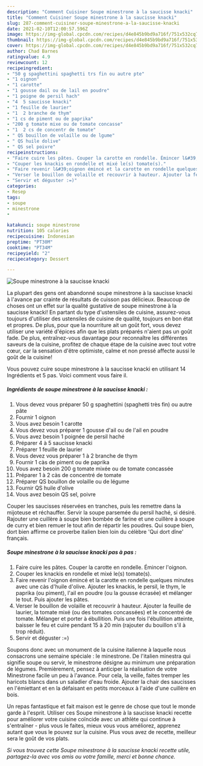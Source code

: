 ```yaml
---
description: "Comment Cuisiner Soupe minestrone à la saucisse knacki"
title: "Comment Cuisiner Soupe minestrone à la saucisse knacki"
slug: 287-comment-cuisiner-soupe-minestrone-a-la-saucisse-knacki
date: 2021-02-10T12:00:57.596Z
image: https://img-global.cpcdn.com/recipes/d4e845b9bd9a716f/751x532cq70/soupe-minestrone-a-la-saucisse-knacki-photo-principale-de-la-recette.jpg
thumbnail: https://img-global.cpcdn.com/recipes/d4e845b9bd9a716f/751x532cq70/soupe-minestrone-a-la-saucisse-knacki-photo-principale-de-la-recette.jpg
cover: https://img-global.cpcdn.com/recipes/d4e845b9bd9a716f/751x532cq70/soupe-minestrone-a-la-saucisse-knacki-photo-principale-de-la-recette.jpg
author: Chad Barnes
ratingvalue: 4.9
reviewcount: 12
recipeingredient:
- "50 g spaghettini spaghetti trs fin ou autre pte"
- "1 oignon"
- "1 carotte"
- "1 gousse dail ou de lail en poudre"
- "1 poigne de persil hach"
- "4  5 saucisse knacki"
- "1 feuille de laurier"
- "1  2 branche de thym"
- "1 cs de piment ou de paprika"
- "200 g tomate mixe ou de tomate concasse"
- "1  2 cs de concentr de tomate"
- " QS bouillon de volaille ou de lgume"
- " QS huile dolive"
- " QS sel poivre"
recipeinstructions:
- "Faire cuire les pâtes. Couper la carotte en rondelle. Émincer l&#39;oignon."
- "Couper les knackis en rondelle et mixé le(s) tomate(s)."
- "Faire revenir l&#39;oignon émincé et la carotte en rondelle quelques minutes avec une càs d&#39;huile d&#39;olive. Ajouter les knackis, le persil, le thym, le paprika (ou piment), l&#39;ail en poudre (ou la gousse écrasée) et mélanger le tout. Puis ajouter les pâtes."
- "Verser le bouillon de volaille et recouvrir à hauteur. Ajouter la feuille de laurier, la tomate mixé (ou des tomates concassées) et le concentré de tomate. Mélanger et porter à ébullition. Puis une fois l&#39;ébullition atteinte, baisser le feu et cuire pendant 15 à 20 min (rajouter du bouillon s&#39;il à trop réduit)."
- "Servir et déguster :=)"
categories:
- Resep
tags:
- soupe
- minestrone
- 

katakunci: soupe minestrone  
nutrition: 105 calories
recipecuisine: Indonesian
preptime: "PT30M"
cooktime: "PT34M"
recipeyield: "2"
recipecategory: Dessert

---
```



![Soupe minestrone à la saucisse knacki](https://img-global.cpcdn.com/recipes/d4e845b9bd9a716f/751x532cq70/soupe-minestrone-a-la-saucisse-knacki-photo-principale-de-la-recette.jpg)

La plupart des gens ont abandonné soupe minestrone à la saucisse knacki à l'avance par crainte de résultats de cuisson pas délicieux. Beaucoup de choses ont un effet sur la qualité gustative de soupe minestrone à la saucisse knacki! En partant du type d'ustensiles de cuisine, assurez-vous toujours d'utiliser des ustensiles de cuisine de qualité, toujours en bon état et propres. De plus, pour que la nourriture ait un goût fort, vous devez utiliser une variété d'épices afin que les plats préparés n'aient pas un goût fade. De plus, entraînez-vous davantage pour reconnaître les différentes saveurs de la cuisine, profitez de chaque étape de la cuisine avec tout votre cœur, car la sensation d'être optimiste, calme et non pressé affecte aussi le goût de la cuisine!

<!--inarticleads1-->

Vous pouvez cuire soupe minestrone à la saucisse knacki en utilisant 14 Ingrédients et 5 pas. Voici comment vous faire il.

##### Ingrédients de soupe minestrone à la saucisse knacki :

1. Vous devez vous préparer 50 g spaghettini (spaghetti très fin) ou autre pâte
1. Fournir 1 oignon
1. Vous avez besoin 1 carotte
1. Vous devez vous préparer 1 gousse d&#39;ail ou de l&#39;ail en poudre
1. Vous avez besoin 1 poignée de persil haché
1. Préparer 4 à 5 saucisse knacki
1. Préparer 1 feuille de laurier
1. Vous devez vous préparer 1 à 2 branche de thym
1. Fournir 1 càs de piment ou de paprika
1. Vous avez besoin 200 g tomate mixée ou de tomate concassée
1. Préparer 1 à 2 càs de concentré de tomate
1. Préparer  QS bouillon de volaille ou de légume
1. Fournir  QS huile d&#39;olive
1. Vous avez besoin  QS sel, poivre


Couper les saucisses réservées en tranches, puis les remettre dans la mijoteuse et réchauffer. Servir la soupe parsemée du persil haché, si désiré. Rajouter une cuillère à soupe bien bombée de farine et une cuillère à soupe de curry et bien remuer le tout afin de répartir les poudres. Qui soupe bien, dort bien affirme ce proverbe italien bien loin du célèbre &#39;Qui dort dîne&#39; français. 

<!--inarticleads2-->

##### Soupe minestrone à la saucisse knacki pas à pas :

1. Faire cuire les pâtes. Couper la carotte en rondelle. Émincer l&#39;oignon.
1. Couper les knackis en rondelle et mixé le(s) tomate(s).
1. Faire revenir l&#39;oignon émincé et la carotte en rondelle quelques minutes avec une càs d&#39;huile d&#39;olive. Ajouter les knackis, le persil, le thym, le paprika (ou piment), l&#39;ail en poudre (ou la gousse écrasée) et mélanger le tout. Puis ajouter les pâtes.
1. Verser le bouillon de volaille et recouvrir à hauteur. Ajouter la feuille de laurier, la tomate mixé (ou des tomates concassées) et le concentré de tomate. Mélanger et porter à ébullition. Puis une fois l&#39;ébullition atteinte, baisser le feu et cuire pendant 15 à 20 min (rajouter du bouillon s&#39;il à trop réduit).
1. Servir et déguster :=)


Soupons donc avec un monument de la cuisine italienne à laquelle nous consacrons une semaine spéciale : le minestrone. De l&#39;italien minestra qui signifie soupe ou servir, le minestrone désigne au minimum une préparation de légumes. Premièrement, pensez à anticiper la réalisation de votre Minestrone facile un peu à l&#39;avance. Pour cela, la veille, faites tremper les haricots blancs dans un saladier d&#39;eau froide. Ajouter la chair des saucisses en l&#39;émiettant et en la défaisant en petits morceaux à l&#39;aide d&#39;une cuillère en bois. 

<!--inarticleads1-->

<p>
Un repas fantastique et fait maison est le genre de chose que tout le monde garde à l'esprit. Utiliser ces Soupe minestrone à la saucisse knacki recette pour améliorer votre cuisine coïncide avec un athlète qui continue à s'entraîner - plus vous le faites, mieux vous vous améliorez, apprenez autant que vous le pouvez sur la cuisine. Plus vous avez de recette, meilleur sera le goût de vos plats.
</p>

<p>
<i>Si vous trouvez cette Soupe minestrone à la saucisse knacki recette utile, partagez-la avec vos amis ou votre famille, merci et bonne chance.</i>
</p>
